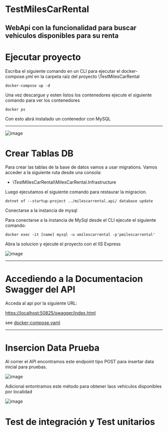 # TestMilesCarRental
WebApi con la funcionalidad para buscar vehiculos disponibles para su renta
---

# Ejecutar proyecto

Escriba el siguiente comando en un CLI para ejecutar el docker-compose.yml en la carpeta raiz del proyecto  \TestMilesCarRental

```shell
docker-compose up -d
```

Una vez descargue y esten listos los contenedores ejecute el siguiente comando para ver los contenedores

```shell
docker ps 
```
Con esto abrá instalado un contenedor con MySQL

---
![image](https://github.com/JorgeCanchon/TestMilesCarRental/assets/20799377/4bd3eb93-a29a-4b77-b520-f4b2e93d9658)

# Crear Tablas DB

Para crear las tablas de la base de datos vamos a usar migrations.
Vamos acceder a la siguiente ruta desde una consola: 

- \TestMilesCarRental\MilesCarRental.Infrastructure

Luego ejecutamos el siguiente comando para restaurar la migracion.

```shell
dotnet ef --startup-project ../milescarrental.api/ database update
```

Conectarse a la instancia de mysql

Para conectarse a la instancia de MySql desde el CLI ejecute el siguiente comando:

```shell
docker exec -it [name] mysql -u umilescarrental -p'pmilescarrental'
```
Abra la solucion y ejecute el proyecto con el IIS Express

![image](https://github.com/JorgeCanchon/TestMilesCarRental/assets/20799377/fcd4fc04-e8eb-4556-a833-c356b6deea01)

---

# Accediendo a la Documentacion Swagger del API

Acceda al api por la siguiente URL:

[https://localhost:50825/swagger/index.html](https://localhost:44391/swagger/index.html)

see [docker-compose.yaml](./docker-compose.yaml)

---
# Insercion Data Prueba

Al correr el API encontramos este endpoint tipo POST para insertar data inicial para pruebas.

![image](https://github.com/JorgeCanchon/TestMilesCarRental/assets/20799377/91536a7a-edd9-495d-9da3-9c750ba4c55d)

Adicional entontramos este método para obtener laos vehiculos disponibles por localidad

![image](https://github.com/JorgeCanchon/TestMilesCarRental/assets/20799377/ba7a6939-df7c-456a-a5a7-49fe47b5871f)

# Test de integración y Test unitarios

